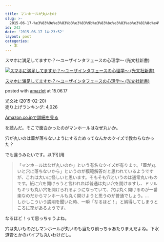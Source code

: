 ```yaml
---

title: マンホールが丸いわけ
slug: >-
  2015-06-17-%e3%83%9e%e3%83%b3%e3%83%9b%e3%83%bc%e3%83%ab%e3%81%8c%e4%b8%b8%e3%81%84%e3%82%8f%e3%81%91
id: 242
date: '2015-06-17 14:23:52'
layout: post
categories:
  - 本
---
```

スマホに満足してますか？～ユーザインタフェースの心理学～ (光文社新書)



[![スマホに満足してますか？～ユーザインタフェースの心理学～ (光文社新書)](https://cdn-ak.f.st-hatena.com/images/fotolife/p/peipeipe/20190702/20190702230754.jpg)](http://www.amazon.co.jp/exec/obidos/ASIN/B00TIK9PL8/peipeipe-22/ref=nosim/)



[スマホに満足してますか？～ユーザインタフェースの心理学～ (光文社新書)](http://www.amazon.co.jp/exec/obidos/ASIN/B00TIK9PL8/peipeipe-22/ref=nosim/)

posted with [amazlet](http://www.amazlet.com/ "amazlet") at 15.06.17



光文社 (2015-02-20)  
売り上げランキング: 4,026  




[Amazon.co.jpで詳細を見る](http://www.amazon.co.jp/exec/obidos/ASIN/B00TIK9PL8/peipeipe-22/ref=nosim/)







を読んだ。そこで面白かったのがマンホールはなぜ丸いか。

穴が丸いのは蓋が落ちないようにするためってなんかのクイズで教わらなかった？

でも違うみたいです。以下引用

> 「マンホールはなぜ丸いのか」という有名なクイズが有ります。「蓋が丸いと穴に落ちないから」というのが模範解答だと思われているようですが、これは大いに怪しいと思います。そもそも穴というのは通常丸いものです。紙に穴を開けろうと言われれば普通は丸い穴を開けますし、ドリルもキリも丸い穴を開けられるようになっていて、穴は丸く開けるのが一番楽なのだからマンホールも丸く開けようと思うのが普通でしょう。…  
> しかしこういう説明を聞いた時、一瞬「なるほど！」と納得してしまうところに罠があるようです。

なるほど！って思っちゃうよね。

穴は丸いものだしマンホールが丸いのも当たり前っちゃあたりまえだよね。下水道管とかのパイプも丸いわけだし。